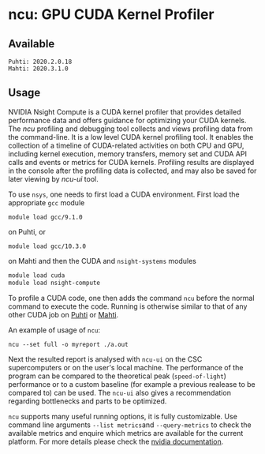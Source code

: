 # ncu: GPU CUDA Kernel Profiler

## Available
    Puhti: 2020.2.0.18
    Mahti: 2020.3.1.0
## Usage    

NVIDIA Nsight Compute is a CUDA kernel profiler that provides detailed performance data and offers guidance for optimizing your CUDA kernels.
The *ncu* profiling and debugging tool collects and views profiling data from the
command-line. It is a low level CUDA kernel profiling tool. It enables the collection of a timeline of CUDA-related
activities on both CPU and GPU, including kernel execution, memory transfers,
memory set and CUDA API calls and events or metrics for CUDA kernels.
Profiling results are displayed in the console after the profiling data is
collected, and may also be saved for later viewing by *ncu-ui* tool.

To use `nsys`, one needs to first load a CUDA environment. First load the appropriate `gcc` module 

```
module load gcc/9.1.0
```
on Puhti, or 
```
module load gcc/10.3.0
```
on Mahti and then the CUDA and `nsight-systems` modules
```bash
module load cuda
module load nsight-compute
```

To profile a CUDA code, one then adds the command `ncu` before the normal
command to execute the code. Running is otherwise similar to that of any other
CUDA job on [Puhti](running/example-job-scripts-puhti.md#single-gpu) or [Mahti](running/example-job-scripts-mahti.md#1-2-gpu-job-ie-gpusmall-partition).

An example of usage of `ncu`:
```
ncu --set full -o myreport ./a.out
```
Next the resulted report is analysed with `ncu-ui` on the CSC supercomputers or on the user's local machine. The performance of the program can be compared to the theoretical peak  (`speed-of-light`) performance or to a custom baseline (for example a previous realease to be compared to) can be used. The `ncu-ui` also gives a recommendation regarding bottlenecks and parts to be optimized.

`ncu` supports many useful running options, it is fully customizable. Use command line arguments `--list metrics`and `--query-metrics` to check the available metrics and enquire which metrics are available for the current platform. For more details please check the [nvidia documentation](https://docs.nvidia.com/nsight-compute/index.html).
